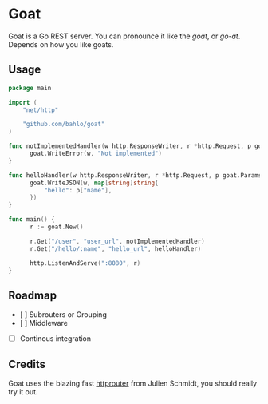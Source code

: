 # Goat

Goat is a Go REST server. You can pronounce it like the _goat_, or
_go-at_. Depends on how you like goats.

## Usage
```go
package main

import (
    "net/http"

    "github.com/bahlo/goat"
)

func notImplementedHandler(w http.ResponseWriter, r *http.Request, p goat.Params) {
      goat.WriteError(w, "Not implemented")
}

func helloHandler(w http.ResponseWriter, r *http.Request, p goat.Params) {
      goat.WriteJSON(w, map[string]string{
          "hello": p["name"],
      })
}

func main() {
      r := goat.New()

      r.Get("/user", "user_url", notImplementedHandler)
      r.Get("/hello/:name", "hello_url", helloHandler)

      http.ListenAndServe(":8080", r)
}
```

## Roadmap
* [ ] Subrouters or Grouping
* [ ] Middleware
* [ ] Continous integration

## Credits
Goat uses the blazing fast
[httprouter](https://github.com/julienschmidt/httprouter) from Julien Schmidt,
you should really try it out.


